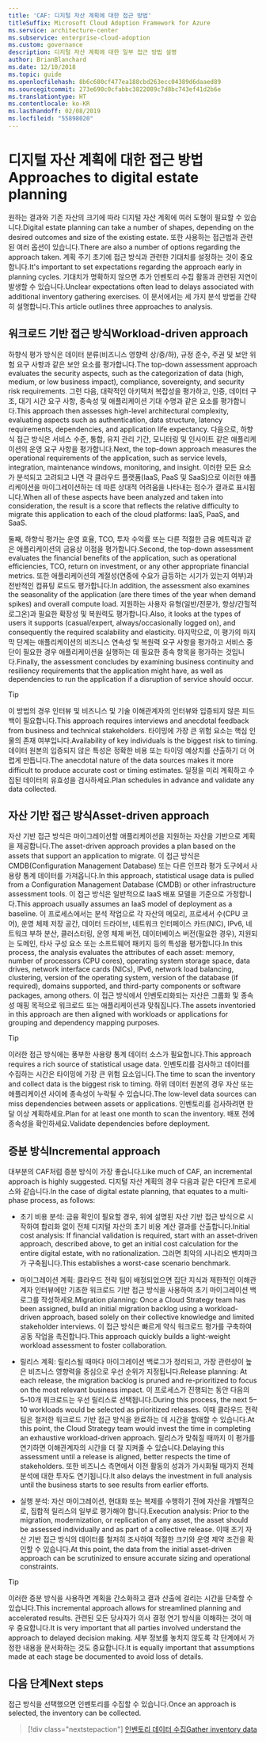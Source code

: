 ```yaml
---
title: 'CAF: 디지털 자산 계획에 대한 접근 방법'
titleSuffix: Microsoft Cloud Adoption Framework for Azure
ms.service: architecture-center
ms.subservice: enterprise-cloud-adoption
ms.custom: governance
description: 디지털 자산 계획에 대한 일부 접근 방법 설명
author: BrianBlanchard
ms.date: 12/10/2018
ms.topic: guide
ms.openlocfilehash: 8b6c680cf477ea188cbd263ecc04389d6daaed89
ms.sourcegitcommit: 273e690c0cfabbc3822089c7d8bc743ef41d2b6e
ms.translationtype: HT
ms.contentlocale: ko-KR
ms.lasthandoff: 02/08/2019
ms.locfileid: "55898020"
---
```

# <a name="approaches-to-digital-estate-planning"></a><span data-ttu-id="4f48c-103">디지털 자산 계획에 대한 접근 방법</span><span class="sxs-lookup"><span data-stu-id="4f48c-103">Approaches to digital estate planning</span></span>

<span data-ttu-id="4f48c-104">원하는 결과와 기존 자산의 크기에 따라 디지털 자산 계획에 여러 도형이 필요할 수 있습니다.</span><span class="sxs-lookup"><span data-stu-id="4f48c-104">Digital estate planning can take a number of shapes, depending on the desired outcomes and size of the existing estate.</span></span> <span data-ttu-id="4f48c-105">또한 사용하는 접근법과 관련된 여러 옵션이 있습니다.</span><span class="sxs-lookup"><span data-stu-id="4f48c-105">There are also a number of options regarding the approach taken.</span></span> <span data-ttu-id="4f48c-106">계획 주기 초기에 접근 방식과 관련한 기대치를 설정하는 것이 중요합니다.</span><span class="sxs-lookup"><span data-stu-id="4f48c-106">It's important to set expectations regarding the approach early in planning cycles.</span></span> <span data-ttu-id="4f48c-107">기대치가 명확하지 않으면 추가 인벤토리 수집 활동과 관련된 지연이 발생할 수 있습니다.</span><span class="sxs-lookup"><span data-stu-id="4f48c-107">Unclear expectations often lead to delays associated with additional inventory gathering exercises.</span></span> <span data-ttu-id="4f48c-108">이 문서에서는 세 가지 분석 방법을 간략히 설명합니다.</span><span class="sxs-lookup"><span data-stu-id="4f48c-108">This article outlines three approaches to analysis.</span></span>

## <a name="workload-driven-approach"></a><span data-ttu-id="4f48c-109">워크로드 기반 접근 방식</span><span class="sxs-lookup"><span data-stu-id="4f48c-109">Workload-driven approach</span></span>

<span data-ttu-id="4f48c-110">하향식 평가 방식은 데이터 분류(비즈니스 영향력 상/중/하), 규정 준수, 주권 및 보안 위험 요구 사항과 같은 보안 요소를 평가합니다.</span><span class="sxs-lookup"><span data-stu-id="4f48c-110">The top-down assessment approach evaluates the security aspects, such as the categorization of data (high, medium, or low business impact), compliance, sovereignty, and security risk requirements.</span></span> <span data-ttu-id="4f48c-111">그런 다음, 대략적인 아키텍처 복잡성을 평가하고, 인증, 데이터 구조, 대기 시간 요구 사항, 종속성 및 애플리케이션 기대 수명과 같은 요소를 평가합니다.</span><span class="sxs-lookup"><span data-stu-id="4f48c-111">This approach then assesses high-level architectural complexity, evaluating aspects such as authentication, data structure, latency requirements, dependencies, and application life expectancy.</span></span> <span data-ttu-id="4f48c-112">다음으로, 하향식 접근 방식은 서비스 수준, 통합, 유지 관리 기간, 모니터링 및 인사이트 같은 애플리케이션의 운영 요구 사항을 평가합니다.</span><span class="sxs-lookup"><span data-stu-id="4f48c-112">Next, the top-down approach measures the operational requirements of the application, such as service levels, integration, maintenance windows, monitoring, and insight.</span></span> <span data-ttu-id="4f48c-113">이러한 모든 요소가 분석되고 고려되고 나면 각 클라우드 플랫폼(IaaS, PaaS 및 SaaS)으로 이러한 애플리케이션을 마이그레이션하는 데 따른 상대적 어려움을 나타내는 점수가 결과로 표시됩니다.</span><span class="sxs-lookup"><span data-stu-id="4f48c-113">When all of these aspects have been analyzed and taken into consideration, the result is a score that reflects the relative difficulty to migrate this application to each of the cloud platforms: IaaS, PaaS, and SaaS.</span></span>

<span data-ttu-id="4f48c-114">둘째, 하향식 평가는 운영 효율, TCO, 투자 수익률 또는 다른 적절한 금융 메트릭과 같은 애플리케이션의 금융상 이점을 평가합니다.</span><span class="sxs-lookup"><span data-stu-id="4f48c-114">Second, the top-down assessment evaluates the financial benefits of the application, such as operational efficiencies, TCO, return on investment, or any other appropriate financial metrics.</span></span> <span data-ttu-id="4f48c-115">또한 애플리케이션의 계절성(연중에 수요가 급등하는 시기가 있는지 여부)과 전반적인 컴퓨팅 로드도 평가합니다.</span><span class="sxs-lookup"><span data-stu-id="4f48c-115">In addition, the assessment also examines the seasonality of the application (are there times of the year when demand spikes) and overall compute load.</span></span> <span data-ttu-id="4f48c-116">지원하는 사용자 유형(일반/전문가, 항상/간헐적 로그온)과 필요한 확장성 및 복원력도 평가합니다.</span><span class="sxs-lookup"><span data-stu-id="4f48c-116">Also, it looks at the types of users it supports (casual/expert, always/occasionally logged on), and consequently the required scalability and elasticity.</span></span> <span data-ttu-id="4f48c-117">마지막으로, 이 평가의 마지막 단계는 애플리케이션의 비즈니스 연속성 및 복원력 요구 사항을 평가하고 서비스 중단이 필요한 경우 애플리케이션을 실행하는 데 필요한 종속 항목을 평가하는 것입니다.</span><span class="sxs-lookup"><span data-stu-id="4f48c-117">Finally, the assessment concludes by examining business continuity and resiliency requirements that the application might have, as well as dependencies to run the application if a disruption of service should occur.</span></span>

> [!TIP]
> <span data-ttu-id="4f48c-118">이 방법의 경우 인터뷰 및 비즈니스 및 기술 이해관계자의 인터뷰와 입증되지 않은 피드백이 필요합니다.</span><span class="sxs-lookup"><span data-stu-id="4f48c-118">This approach requires interviews and anecdotal feedback from business and technical stakeholders.</span></span> <span data-ttu-id="4f48c-119">타이밍에 가장 큰 위험 요소는 핵심 인물의 존재 여부입니다.</span><span class="sxs-lookup"><span data-stu-id="4f48c-119">Availability of key individuals is the biggest risk to timing.</span></span> <span data-ttu-id="4f48c-120">데이터 원본의 입증되지 않은 특성은 정확한 비용 또는 타이밍 예상치를 산출하기 더 어렵게 만듭니다.</span><span class="sxs-lookup"><span data-stu-id="4f48c-120">The anecdotal nature of the data sources makes it more difficult to produce accurate cost or timing estimates.</span></span> <span data-ttu-id="4f48c-121">일정을 미리 계획하고 수집된 데이터의 유효성을 검사하세요.</span><span class="sxs-lookup"><span data-stu-id="4f48c-121">Plan schedules in advance and validate any data collected.</span></span>

## <a name="asset-driven-approach"></a><span data-ttu-id="4f48c-122">자산 기반 접근 방식</span><span class="sxs-lookup"><span data-stu-id="4f48c-122">Asset-driven approach</span></span>

<span data-ttu-id="4f48c-123">자산 기반 접근 방식은 마이그레이션할 애플리케이션을 지원하는 자산을 기반으로 계획을 제공합니다.</span><span class="sxs-lookup"><span data-stu-id="4f48c-123">The asset-driven approach provides a plan based on the assets that support an application to migrate.</span></span> <span data-ttu-id="4f48c-124">이 접근 방식은 CMDB(Configuration Management Database) 또는 다른 인프라 평가 도구에서 사용량 통계 데이터를 가져옵니다.</span><span class="sxs-lookup"><span data-stu-id="4f48c-124">In this approach, statistical usage data is pulled from a Configuration Management Database (CMDB) or other infrastructure assessment tools.</span></span> <span data-ttu-id="4f48c-125">이 접근 방식은 일반적으로 IaaS 배포 모델을 기준으로 가정합니다.</span><span class="sxs-lookup"><span data-stu-id="4f48c-125">This approach usually assumes an IaaS model of deployment as a baseline.</span></span> <span data-ttu-id="4f48c-126">이 프로세스에서는 분석 작업으로 각 자산의 메모리, 프로세서 수(CPU 코어), 운영 체제 저장 공간, 데이터 드라이브, 네트워크 인터페이스 카드(NIC), IPv6, 네트워크 부하 분산, 클러스터링, 운영 체제 버전, 데이터베이스 버전(필요한 경우), 지원되는 도메인, 타사 구성 요소 또는 소프트웨어 패키지 등의 특성을 평가합니다.</span><span class="sxs-lookup"><span data-stu-id="4f48c-126">In this process, the analysis evaluates the attributes of each asset: memory, number of processors (CPU cores), operating system storage space, data drives, network interface cards (NICs), IPv6, network load balancing, clustering, version of the operating system, version of the database (if required), domains supported, and third-party components or software packages, among others.</span></span> <span data-ttu-id="4f48c-127">이 접근 방식에서 인벤토리화되는 자산은 그룹화 및 종속성 매핑 목적으로 워크로드 또는 애플리케이션과 맞춰집니다.</span><span class="sxs-lookup"><span data-stu-id="4f48c-127">The assets inventoried in this approach are then aligned with workloads or applications for grouping and dependency mapping purposes.</span></span>

> [!TIP]
> <span data-ttu-id="4f48c-128">이러한 접근 방식에는 풍부한 사용량 통계 데이터 소스가 필요합니다.</span><span class="sxs-lookup"><span data-stu-id="4f48c-128">This approach requires a rich source of statistical usage data.</span></span> <span data-ttu-id="4f48c-129">인벤토리를 검사하고 데이터를 수집하는 시간은 타이밍에 가장 큰 위험 요소입니다.</span><span class="sxs-lookup"><span data-stu-id="4f48c-129">The time to scan the inventory and collect data is the biggest risk to timing.</span></span> <span data-ttu-id="4f48c-130">하위 데이터 원본의 경우 자산 또는 애플리케이션 사이에 종속성이 누락될 수 있습니다.</span><span class="sxs-lookup"><span data-stu-id="4f48c-130">The low-level data sources can miss dependencies between assets or applications.</span></span> <span data-ttu-id="4f48c-131">인벤토리를 검사하려면 한 달 이상 계획하세요.</span><span class="sxs-lookup"><span data-stu-id="4f48c-131">Plan for at least one month to scan the inventory.</span></span> <span data-ttu-id="4f48c-132">배포 전에 종속성을 확인하세요.</span><span class="sxs-lookup"><span data-stu-id="4f48c-132">Validate dependencies before deployment.</span></span>

## <a name="incremental-approach"></a><span data-ttu-id="4f48c-133">증분 방식</span><span class="sxs-lookup"><span data-stu-id="4f48c-133">Incremental approach</span></span>

<span data-ttu-id="4f48c-134">대부분의 CAF처럼 증분 방식이 가장 좋습니다.</span><span class="sxs-lookup"><span data-stu-id="4f48c-134">Like much of CAF, an incremental approach is highly suggested.</span></span> <span data-ttu-id="4f48c-135">디지털 자산 계획의 경우 다음과 같은 다단계 프로세스와 같습니다.</span><span class="sxs-lookup"><span data-stu-id="4f48c-135">In the case of digital estate planning, that equates to a multi-phase process, as follows:</span></span>

- <span data-ttu-id="4f48c-136">초기 비용 분석: 금융 확인이 필요할 경우, 위에 설명된 자산 기반 접근 방식으로 시작하여 합리화 없이 전체 디지털 자산의 초기 비용 계산 결과를 산출합니다.</span><span class="sxs-lookup"><span data-stu-id="4f48c-136">Initial cost analysis: If financial validation is required, start with an asset-driven approach, described above, to get an initial cost calculation for the entire digital estate, with no rationalization.</span></span> <span data-ttu-id="4f48c-137">그러면 최악의 시나리오 벤치마크가 구축됩니다.</span><span class="sxs-lookup"><span data-stu-id="4f48c-137">This establishes a worst-case scenario benchmark.</span></span>

- <span data-ttu-id="4f48c-138">마이그레이션 계획: 클라우드 전략 팀이 배정되었으면 집단 지식과 제한적인 이해관계자 인터뷰에만 기초한 워크로드 기반 접근 방식을 사용하여 초기 마이그레이션 백로그를 작성하세요.</span><span class="sxs-lookup"><span data-stu-id="4f48c-138">Migration planning: Once a Cloud Strategy team has been assigned, build an initial migration backlog using a workload-driven approach, based solely on their collective knowledge and limited stakeholder interviews.</span></span> <span data-ttu-id="4f48c-139">이 접근 방식은 빠르게 약식 워크로드 평가를 구축하여 공동 작업을 촉진합니다.</span><span class="sxs-lookup"><span data-stu-id="4f48c-139">This approach quickly builds a light-weight workload assessment to foster collaboration.</span></span>

- <span data-ttu-id="4f48c-140">릴리스 계획: 릴리스될 때마다 마이그레이션 백로그가 정리되고, 가장 관련성이 높은 비즈니스 영향력을 중심으로 우선 순위가 지정됩니다.</span><span class="sxs-lookup"><span data-stu-id="4f48c-140">Release planning: At each release, the migration backlog is pruned and re-prioritized to focus on the most relevant business impact.</span></span> <span data-ttu-id="4f48c-141">이 프로세스가 진행되는 동안 다음의 5&ndash;10개 워크로드는 우선 릴리스로 선택됩니다.</span><span class="sxs-lookup"><span data-stu-id="4f48c-141">During this process, the next 5&ndash;10 workloads would be selected as prioritized releases.</span></span> <span data-ttu-id="4f48c-142">이때 클라우드 전략 팀은 철저한 워크로드 기반 접근 방식을 완료하는 데 시간을 할애할 수 있습니다.</span><span class="sxs-lookup"><span data-stu-id="4f48c-142">At this point, the Cloud Strategy team would invest the time in completing an exhaustive workload-driven approach.</span></span> <span data-ttu-id="4f48c-143">릴리스가 맞춰질 때까지 이 평가를 연기하면 이해관계자의 시간을 더 잘 지켜줄 수 있습니다.</span><span class="sxs-lookup"><span data-stu-id="4f48c-143">Delaying this assessment until a release is aligned, better respects the time of stakeholders.</span></span> <span data-ttu-id="4f48c-144">또한 비즈니스 측면에서 이전 활동의 성과가 가시화될 때가지 전체 분석에 대한 투자도 연기됩니다.</span><span class="sxs-lookup"><span data-stu-id="4f48c-144">It also delays the investment in full analysis until the business starts to see results from earlier efforts.</span></span>

- <span data-ttu-id="4f48c-145">실행 분석: 자산 마이그레이션, 현대화 또는 복제를 수행하기 전에 자산을 개별적으로, 집합적 릴리스의 일부로 평가해야 합니다.</span><span class="sxs-lookup"><span data-stu-id="4f48c-145">Execution analysis: Prior to the migration, modernization, or replication of any asset, the asset should be assessed individually and as part of a collective release.</span></span> <span data-ttu-id="4f48c-146">이때 초기 자산 기반 접근 방식의 데이터를 철저히 조사하여 적절한 크기와 운영 제약 조건을 확인할 수 있습니다.</span><span class="sxs-lookup"><span data-stu-id="4f48c-146">At this point, the data from the initial asset-driven approach can be scrutinized to ensure accurate sizing and operational constraints.</span></span>

> [!TIP]
> <span data-ttu-id="4f48c-147">이러한 증분 방식을 사용하면 계획을 간소화하고 결과 산출에 걸리는 시간을 단축할 수 있습니다.</span><span class="sxs-lookup"><span data-stu-id="4f48c-147">This incremental approach allows for streamlined planning and accelerated results.</span></span> <span data-ttu-id="4f48c-148">관련된 모든 당사자가 의사 결정 연기 방식을 이해하는 것이 매우 중요합니다.</span><span class="sxs-lookup"><span data-stu-id="4f48c-148">It is very important that all parties involved understand the approach to delayed decision making.</span></span> <span data-ttu-id="4f48c-149">세부 정보를 놓치지 않도록 각 단계에서 가정한 내용을 문서화하는 것도 중요합니다.</span><span class="sxs-lookup"><span data-stu-id="4f48c-149">It is equally important that assumptions made at each stage be documented to avoid loss of details.</span></span>

## <a name="next-steps"></a><span data-ttu-id="4f48c-150">다음 단계</span><span class="sxs-lookup"><span data-stu-id="4f48c-150">Next steps</span></span>

<span data-ttu-id="4f48c-151">접근 방식을 선택했으면 인벤토리를 수집할 수 있습니다.</span><span class="sxs-lookup"><span data-stu-id="4f48c-151">Once an approach is selected, the inventory can be collected.</span></span>

> [!div class="nextstepaction"]
> [<span data-ttu-id="4f48c-152">인벤토리 데이터 수집</span><span class="sxs-lookup"><span data-stu-id="4f48c-152">Gather inventory data</span></span>](inventory.md)